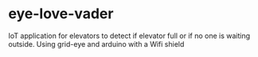 # eye-love-vader
IoT application for elevators to detect if elevator full or if no one is waiting outside.
Using grid-eye and arduino with a Wifi shield
